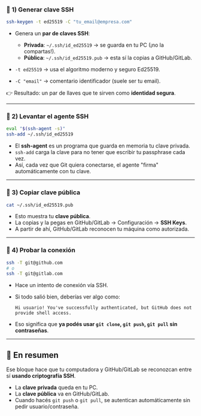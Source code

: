 ### 🔹 1) Generar clave SSH

```bash
ssh-keygen -t ed25519 -C "tu_email@empresa.com"
```

* Genera un **par de claves SSH**:

  * **Privada**: `~/.ssh/id_ed25519` → se guarda en tu PC (¡no la compartas!).
  * **Pública**: `~/.ssh/id_ed25519.pub` → esta sí la copias a GitHub/GitLab.
* `-t ed25519` → usa el algoritmo moderno y seguro Ed25519.
* `-C "email"` → comentario identificador (suele ser tu email).

👉 Resultado: un par de llaves que te sirven como **identidad segura**.

---

### 🔹 2) Levantar el agente SSH

```bash
eval "$(ssh-agent -s)"
ssh-add ~/.ssh/id_ed25519
```

* El **ssh-agent** es un programa que guarda en memoria tu clave privada.
* `ssh-add` carga la clave para no tener que escribir tu passphrase cada vez.
* Así, cada vez que Git quiera conectarse, el agente "firma" automáticamente con tu clave.

---

### 🔹 3) Copiar clave pública

```bash
cat ~/.ssh/id_ed25519.pub 
```

* Esto muestra tu **clave pública**.
* La copias y la pegas en GitHub/GitLab → Configuración → **SSH Keys**.
* A partir de ahí, GitHub/GitLab reconocen tu máquina como autorizada.

---

### 🔹 4) Probar la conexión

```bash
ssh -T git@github.com
# o
ssh -T git@gitlab.com
```

* Hace un intento de conexión vía SSH.
* Si todo salió bien, deberías ver algo como:

  ```
  Hi usuario! You've successfully authenticated, but GitHub does not provide shell access.
  ```
* Eso significa que **ya podés usar `git clone`, `git push`, `git pull` sin contraseñas**.

---

## 📌 En resumen

Ese bloque hace que tu computadora y GitHub/GitLab se reconozcan entre sí **usando criptografía SSH**.

* La **clave privada** queda en tu PC.
* La **clave pública** va en GitHub/GitLab.
* Cuando hacés `git push` o `git pull`, se autentican automáticamente sin pedir usuario/contraseña.
